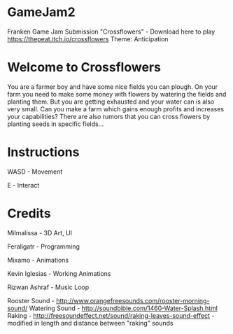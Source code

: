# GameJam2

Franken Game Jam Submission "Crossflowers" - Download here to play https://thepeat.itch.io/crossflowers
Theme: Anticipation

# Welcome to Crossflowers
You are a farmer boy and have some nice fields you can plough. On your farm you need to make some money with flowers by watering the fields and planting them. But you are getting exhausted and your water can is also very small. Can you make a farm which gains enough profits and increases your capabilities? There are also rumors that you can cross flowers by planting seeds in specific fields...



# Instructions
WASD - Movement

E - Interact

# Credits
Milmalissa - 3D Art, UI

Feraligatr - Programming

Mixamo - Animations

Kevin Iglesias - Working Animations

Rizwan Ashraf - Music Loop

Rooster Sound - http://www.orangefreesounds.com/rooster-morning-sound/
Watering Sound - http://soundbible.com/1460-Water-Splash.html
Raking - http://freesoundeffect.net/sound/raking-leaves-sound-effect - modified in length and distance between "raking" sounds

